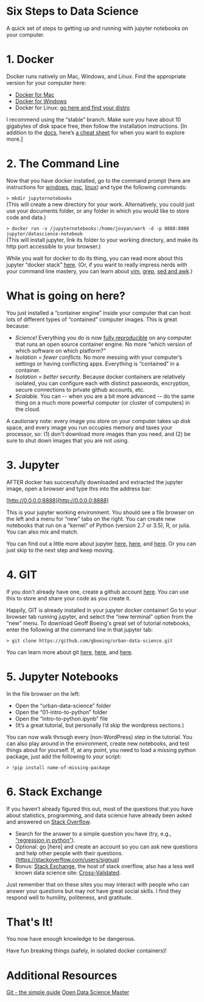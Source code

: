 # Six Steps to Data Science
A quick set of steps to getting up and running with jupyter notebooks on your computer. 


# 1. Docker
Docker runs natively on Mac, Windows, and Linux.  Find the appropriate version for your computer here: 
- [Docker for Mac](https://docs.docker.com/docker-for-mac/)
- [Docker for Windows](https://docs.docker.com/docker-for-windows/)
- Docker for Linux: [go here and find your distro](https://docs.docker.com/)

I recommend using the “stable” branch. Make sure you have about 10 gigabytes of disk space free, then follow the installation instructions. 
[In addition to the [docs](https://docs.docker.com/), here’s [a cheat sheet](https://github.com/wsargent/docker-cheat-sheet) for when you want to explore more.]

# 2. The Command Line
Now that you have docker installed, go to the command prompt (here are instructions for [windows](http://www.digitalcitizen.life/7-ways-launch-command-prompt-windows-7-windows-8), [mac](https://developer.apple.com/library/content/documentation/OpenSource/Conceptual/ShellScripting/BeforeYouBegin/BeforeYouBegin.html#//apple_ref/doc/uid/TP40004268-CH1-SW1), [linux](https://www.linux.com/learn/how-use-linux-command-line-basics-cli)) and type the following commands: 

`> mkdir jupyternotebooks`    
(This will create a new directory for your work. Alternatively, you could just use your documents folder, or any folder in which you would like to store code and data.)

`> docker run -v /jupyternotebooks:/home/jovyan/work -d -p 8888:8888 jupyter/datascience-notebook`    
(This will install jupyter, link its folder to your working directory, and make its http port accessible to your browser.)


While you wait for docker to do its thing, you can read more about this jupyter “docker stack” [here](https://github.com/jupyter/docker-stacks/tree/master/datascience-notebook).  (Or, if you want to really impress nerds with your command line mastery, you can learn about [vim](http://www.labnol.org/internet/learning-vim-for-beginners/28820/), [grep](https://quickleft.com/blog/command-line-tutorials-finding-grepping/), [sed and awk](https://quickleft.com/blog/command-line-tutorials-sed-awk/).)

# What is going on here? 
You just installed a “container engine” inside your computer that can host lots of different types of “contained” computer images.  This is great because:
* _Science!_ Everything you do is now [fully reproducible](https://arxiv.org/pdf/1410.0846.pdf) on any computer that runs an open source container engine. No more “which version of which software on which platform?” 
* _Isolation = fewer conflicts._ No more messing with your computer’s settings or having conflicting apps. Everything is “contained” in a container.  
* _Isolation = better security._ Because docker containers are relatively isolated, you can configure each with distinct passwords, encryption, secure connections to private github accounts, etc. 
* _Scalable._ You can -- when you are a bit more advanced -- do the same thing on a much more powerful computer (or cluster of computers) in the cloud. 

A cautionary note: every image you store on your computer takes up disk space, and every image you run occupies memory and taxes your processor, so: (1) don't download more images than you need, and (2) be sure to shut down images that you are not using. 

# 3. Jupyter
AFTER docker has successfully downloaded and extracted the jupyter image, open a browser and type this into the address bar: 

[http://0.0.0.0:8888](http://0.0.0.0:8888)

This is your jupyter working environment.  You should see a file browser on the left and a menu for “new” tabs on the right. You can create new notebooks that run on a “kernel” of Python (version 2.7 or 3.5), R, or julia.  You can also mix and match. 

You can find out a little more about jupyter [here](http://jupyter-notebook.readthedocs.io/en/latest/examples/Notebook/Notebook%20Basics.html), [here](https://www.youtube.com/watch?v=e9cSF3eVQv0), and [here](https://www.youtube.com/watch?v=JI1HWUAyJHE).  Or you can just skip to the next step and keep moving.  


# 4. GIT
If you don’t already have one, create a github account [here](https://github.com/).  You can use this to store and share your code as you create it. 

Happily, GIT is already installed in your jupyter docker container! Go to your browser tab running jupyter, and select the “new terminal” option from the “new” menu. To download Geoff Boeing's great set of tutorial notebooks, enter the following at the command line in that jupyter tab: 

`> git clone https://github.com/gboeing/urban-data-science.git`

You can learn more about git [here](https://git-scm.com/book/en/v2/Getting-Started-Git-Basics), [here](https://www.youtube.com/watch?v=HVsySz-h9r4), and [here](https://www.youtube.com/watch?v=ugN-IYV1NTM).

# 5. Jupyter Notebooks

In the file browser on the left: 
* Open the “urban-data-science” folder
* Open the “01-intro-to-python” folder
* Open the “intro-to-python.ipynb” file
* (It’s a great tutorial, but personally I’d skip the wordpress sections.)

You can now walk through every (non-WordPress) step in the tutorial. You can also play around in the environment, create new notebooks, and test things about for yourself.  If, at any point, you need to load a missing python package, just add the following to your script: 

`> !pip install name-of-missing-package`

# 6. Stack Exchange
If you haven’t already figured this out, most of the questions that you have about statistics, programming, and data science have already been asked and answered on [Stack Overflow](http://stackoverflow.com/).  

* Search for the answer to a simple question you have (try, e.g., [“regression in python”](http://stackoverflow.com/search?q=regression+in+python)).
* Optional: go [here] and create an account so you can ask new questions and help other people with their questions.(https://stackoverflow.com/users/signup)
* Bonus: [Stack Exchange](https://stackexchange.com), the host of stack overflow, also has a less well known data science site: [Cross-Validated](http://stats.stackexchange.com/). 

Just remember that on these sites you may interact with people who can answer your questions but may not have great social skills. I find they respond well to humility, politeness, and gratitude. 

# That's It!

You now have enough knowledge to be dangerous. 

Have fun breaking things (safely, in isolated docker containers)!


# Additional Resources
[Git - the simple guide](http://git.huit.harvard.edu/guide/)
[Open Data Science Master](http://datasciencemasters.org/)
